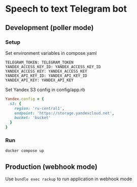 # Speech to text Telegram bot

## Development (poller mode)
### Setup
Set environment variables in compose.yaml
```
TELEGRAM_TOKEN: TELEGRAM_TOKEN
YANDEX_ACCESS_KEY_ID: YANDEX_ACCESS_KEY_ID
YANDEX_ACCESS_KEY: YANDEX_ACCESS_KEY
YANDEX_API_KEY_ID: YANDEX_API_KEY_ID
YANDEX_API_KEY: YANDEX_API_KEY
```

Set Yandex S3 config in config/app.rb
```ruby
Yandex.config = {
  s3: {
    region: 'ru-central1',
    endpoint: 'https://storage.yandexcloud.net',
    bucket: 'bucket'
  }
}
```

### Run
```bash
docker compose up
```

## Production (webhook mode)

Use `bundle exec rackup` to run application in webhook mode